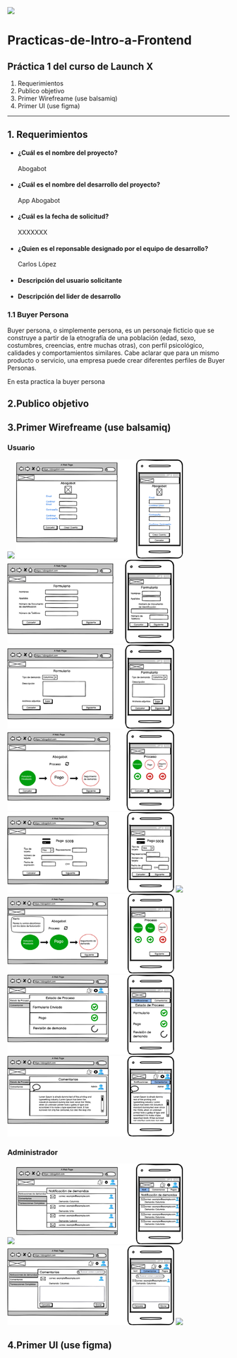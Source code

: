 ![](https://avatars.githubusercontent.com/u/110853422?s=200&v=4)
# Practicas-de-Intro-a-Frontend
## Práctica 1 del curso de Launch X
1. Requerimientos 
2. Publico objetivo
3. Primer Wirefreame (use balsamiq)
4. Primer UI (use figma)
------------
## 1. Requerimientos
- #### ¿Cuál es el nombre del proyecto?
  Abogabot
- #### ¿Cuál es el nombre del desarrollo del proyecto?
  App Abogabot
- #### ¿Cuál es la fecha de solicitud?
  XXXXXXX
- #### ¿Quien es el reponsable designado por el equipo de desarrollo?
  Carlos López
- #### Descripción del usuario solicitante
  
- #### Descripción del lider de desarrollo

### 1.1 Buyer Persona
Buyer persona, o simplemente persona, es un personaje ficticio que se construye a partir de la etnografía de una población (edad, sexo, costumbres, creencias, entre muchas otras), con perfil psicológico, calidades y comportamientos similares. Cabe aclarar que para un mismo producto o servicio, una empresa puede crear diferentes perfiles de Buyer Personas.

En esta practica la buyer persona 
## 2.Publico objetivo
## 3.Primer Wirefreame (use balsamiq)
### Usuario
<img src="/Abogabot/Inicio%20de%20Sesión%20(Usuario).png" width = "75%"/>
<img src="/Abogabot/Crear%20Cuenta.png" width = "75%"/>
<img src="/Abogabot/Formulario.png" width = "75%"/>
<img src="/Abogabot/Formulario%20(Segunda%20parte).png" width = "75%"/>
<img src="/Abogabot/Proceso%201.png" width = "75%"/>
<img src="/Abogabot/Pago.png" width = "75%"/>
<img src="/Abogabot/Transacción%20Completa.png" width = "75%"/>
<img src="/Abogabot/Proceso%202.png" width = "75%"/>
<img src="/Abogabot/Pagina%20de%20Usuario.png" width = "75%"/>
<img src="/Abogabot/Comentarios.png" width = "75%"/>

### Administrador
<img src="/Abogabot/Inicio%20de%20Sesión%20(Admin).png" width = "75%"/>
<img src="/Abogabot/Notificaciones.png" width = "75%"/>
<img src="/Abogabot/Comentarios%20(Administrador).png" width = "75%"/>
<img src="/Abogabot/Transacción.png" width = "75%"/>


## 4.Primer UI (use figma)


